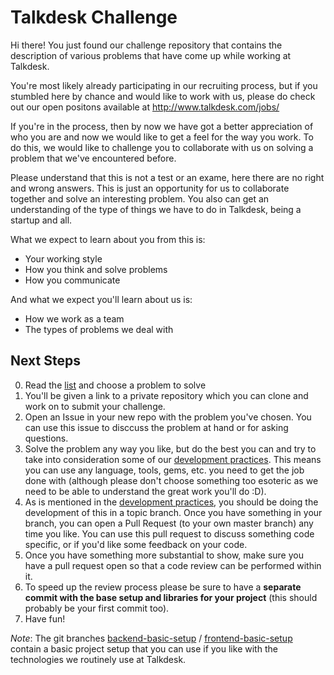 # Talkdesk Challenge

Hi there! You just found our challenge repository that contains the description
of various problems that have come up while working at Talkdesk.

You're most likely already participating in our recruiting process, but if you
stumbled here by chance and would like to work with us, please do check out our
open positons available at http://www.talkdesk.com/jobs/

If you're in the process, then by now we have got a better appreciation of who
you are and now we would like to get a feel for the way you work. To do this, we
would like to challenge you to collaborate with us on solving a problem that
we've encountered before.

Please understand that this is not a test or an exame, here there are no right and wrong
answers. This is just an opportunity for us to collaborate together and solve an interesting
problem. You also can get an understanding of the type of things we have to do in Talkdesk,
being a startup and all.

What we expect to learn about you from this is:

* Your working style
* How you think and solve problems
* How you communicate

And what we expect you'll learn about us is:

* How we work as a team
* The types of problems we deal with

## Next Steps

0. Read the [list](problems/) and choose a problem to solve
0. You'll be given a link to a private repository which you can clone and work
   on to submit your challenge.
0. Open an Issue in your new repo with the problem you've chosen. You can use this
   issue to disccuss the problem at hand or for asking questions.
0. Solve the problem any way you like, but do the best you can and try to take
   into consideration some of our [development practices](docs/development_practices.md).
   This means you can use any language, tools, gems, etc. you need to get the job
   done with (although please don't choose something too esoteric as we need to be
   able to understand the great work you'll do :D).
0. As is mentioned in the [development practices](docs/development_practices.md), you should be doing the development of this in a topic branch. Once you have something in your branch, you can open a Pull Request (to your own master branch) any time you like. You can use this pull request to discuss something code specific, or if you'd like some feedback on your code.
0. Once you have something more substantial to show, make sure you have a pull request open so that a code review can be performed within it.
0. To speed up the review process please be sure to have a **separate commit with the base setup and libraries for your project** (this should probably be your first commit too).
0. Have fun!

*Note*: The git branches [backend-basic-setup][1] / [frontend-basic-setup][2]
contain a basic project setup that you can use if you like with the technologies
we routinely use at Talkdesk.

[1]:https://github.com/Talkdesk/challenge/tree/backend-basic-setup
[2]:https://github.com/Talkdesk/challenge/tree/frontend-basic-setup
